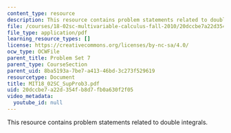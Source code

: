 ```yaml
---
content_type: resource
description: This resource contains problem statements related to double integrals.
file: /courses/18-02sc-multivariable-calculus-fall-2010/20dccbe7a22d354fb8d7fb0a630f2f05_MIT18_02SC_SupProb3.pdf
file_type: application/pdf
learning_resource_types: []
license: https://creativecommons.org/licenses/by-nc-sa/4.0/
ocw_type: OCWFile
parent_title: Problem Set 7
parent_type: CourseSection
parent_uid: 8ba5193a-7be7-a413-46bd-3c273f529619
resourcetype: Document
title: MIT18_02SC_SupProb3.pdf
uid: 20dccbe7-a22d-354f-b8d7-fb0a630f2f05
video_metadata:
  youtube_id: null
---
```

This resource contains problem statements related to double integrals.